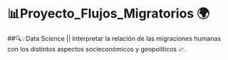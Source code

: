 # 📊Proyecto_Flujos_Migratorios 🌍
##🔍💡Data Science || Interpretar la relación de las migraciones humanas con los distintos aspectos socieconómicos y geopolíticos 📈.
